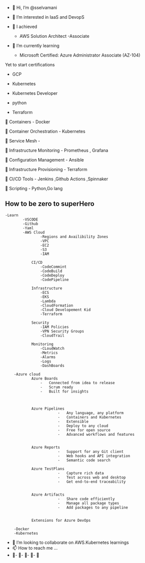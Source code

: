 
- 👋 Hi, I’m @sselvamani
- 👀 I’m interested in IaaS and DevopS
- 🌱 I achieved 
    - AWS Solution Architect -Associate

- 🌱 I’m currently learning 
	-	Microsoft Certified: Azure Administrator Associate (AZ-104)

Yet to start certifications 
-	GCP

-	Kubernetes
-	Kubernetes Developer
-	python
-	Terraform


👀  Containers
	- 	Docker

👀  Container Orchestration
	- 	Kubernetes

👀  Service Mesh 
	- 	

👀  Infrastructure Monitoring 
	- Prometheus , Grafana

👀  Configuration Management 
	- Ansible

👀  Infrastructure Provisioning
	- 	Terraform	

👀  CI/CD Tools
	-	Jenkins	,Github Actions ,Spinnaker

👀  Scripting 
	- Python,Go lang

## How to be zero to superHero
	-Learn
			-VSCODE
			-Github
			-Yaml
			-AWS Cloud 
					-Regions and Availibility Zones
					-VPC
					-EC2
					-S3
					-IAM

				CI/CD
					-CodeCommint
					-CodeBuild
					-CodeDeploy
					-CodePipeline

				Infrastructure
					-ECS
					-EKS
					-Lambda
					-CloudFormation
					-Cloud Developement Kid
					-Terraform

				Security 
					-IAM Policies
					-VPN Security Groups
					-CloudTrail

				Monitoring
					-CLoudWatch
					-Metrics
					-Alarms
					-Logs
					-DashBoards				

		-Azure cloud
				Azure Boards    
					-   Connected from idea to release
					-   Scrum ready
					-   Built for insights



				Azure Pipelines 
							-   Any language, any platform
							-   Containers and Kubernetes
							-   Extensible
							-   Deploy to any cloud
							-   Free for open source
							-   Advanced workflows and features


				Azure Reports   
							-   Support for any Git client
							-   Web hooks and API integration
							-   Semantic code search

				Azure TestPlans
							-   Capture rich data
							-   Test across web and desktop
							-   Get end-to-end traceability


				Azure Artifacts
							-   Share code efficiently
							-   Manage all package types
							-   Add packages to any pipeline


				Extensions for Azure DevOps

		-Docker
		-Kubernetes



- 💞️ I’m looking to collaborate on AWS.Kubernetes learnings
- 📫 How to reach me ...
- 💞️- 💞️- 💞️- 💞️- 💞️

<!---
sselvamani/sselvamani is a ✨ special ✨ repository because its `README.md` (this file) appears on your GitHub profile.
You can click the Preview link to take a look at your changes.
--->

